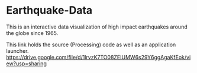 # Earthquake-Data
This is an interactive data visualization of high impact earthquakes around the globe since 1965.

This link holds the source (Processing) code as well as an application launcher.
https://drive.google.com/file/d/1lrvzK7TO08ZEIUMW6s29Y6ggAgaKfEok/view?usp=sharing
